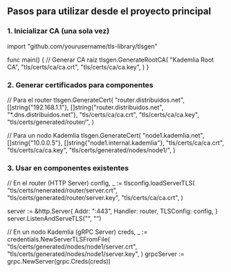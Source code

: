 ## Pasos para utilizar desde el proyecto principal

### 1. Inicializar CA (una sola vez)

import "github.com/yourusername/tls-library/tlsgen"

func main() {
    // Generar CA raíz
    tlsgen.GenerateRootCA(
        "Kademlia Root CA",
        "tls/certs/ca/ca.crt",
        "tls/certs/ca/ca.key",
    )
}

### 2. Generar certificados para componentes

// Para el router
tlsgen.GenerateCert(
    "router.distribuidos.net",
    []string{"192.168.1.1"},
    []string{"router.distribuidos.net", "*.dns.distribuidos.net"},
    "tls/certs/ca/ca.crt",
    "tls/certs/ca/ca.key",
    "tls/certs/generated/router/",
)

// Para un nodo Kademlia
tlsgen.GenerateCert(
    "node1.kademlia.net",
    []string{"10.0.0.5"},
    []string{"node1.internal.kademlia"},
    "tls/certs/ca/ca.crt",
    "tls/certs/ca/ca.key",
    "tls/certs/generated/nodes/node1/",
)

### 3. Usar en componentes existentes

// En el router (HTTP Server)
config, _ := tlsconfig.loadServerTLS(
    "tls/certs/nenerated/router/server.crt",
    "tls/certs/generated/router/server.key",
    "tls/certs/ca/ca.crt",
)

server := &http.Server{
    Addr:      ":443",
    Handler:   router,
    TLSConfig: config,
}
server.ListenAndServeTLS("", "")

// En un nodo Kademlia (gRPC Server)
creds, _ := credentials.NewServerTLSFromFile(
    "tls/certs/generated/nodes/node1/server.crt",
    "tls/certs/generated/nodes/node1/server.key",
)
grpcServer := grpc.NewServer(grpc.Creds(creds))
